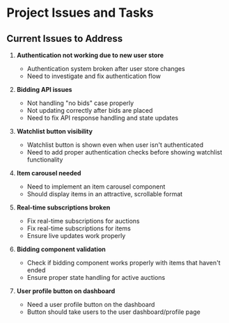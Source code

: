 # Project Issues and Tasks

## Current Issues to Address

1. **Authentication not working due to new user store**
   - Authentication system broken after user store changes
   - Need to investigate and fix authentication flow

2. **Bidding API issues**
   - Not handling "no bids" case properly
   - Not updating correctly after bids are placed
   - Need to fix API response handling and state updates

3. **Watchlist button visibility**
   - Watchlist button is shown even when user isn't authenticated
   - Need to add proper authentication checks before showing watchlist functionality

4. **Item carousel needed**
   - Need to implement an item carousel component
   - Should display items in an attractive, scrollable format

5. **Real-time subscriptions broken**
   - Fix real-time subscriptions for auctions
   - Fix real-time subscriptions for items
   - Ensure live updates work properly

6. **Bidding component validation**
   - Check if bidding component works properly with items that haven't ended
   - Ensure proper state handling for active auctions

7. **User profile button on dashboard**
   - Need a user profile button on the dashboard
   - Button should take users to the user dashboard/profile page
